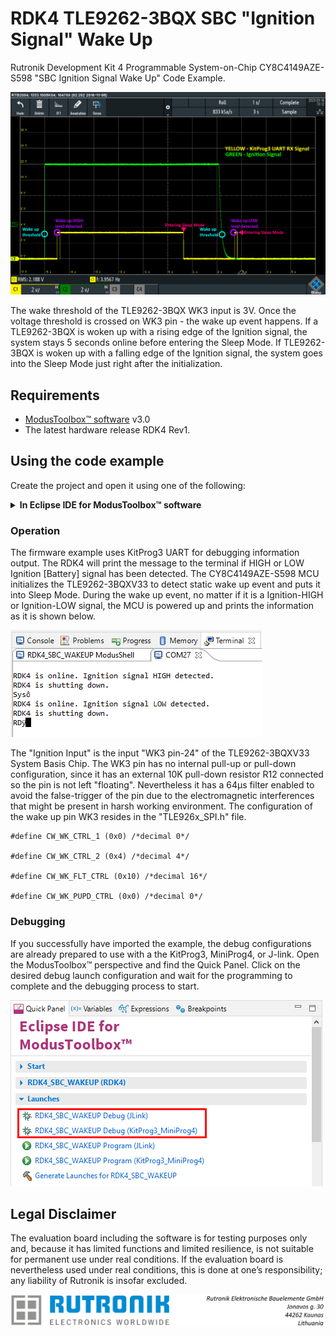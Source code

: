 # RDK4 TLE9262-3BQX SBC "Ignition Signal" Wake Up

Rutronik Development Kit 4 Programmable System-on-Chip CY8C4149AZE-S598 "SBC Ignition Signal Wake Up" Code Example. 

 <img src="images/oscilogram.png" style="zoom:80%;" />

The wake threshold of the TLE9262-3BQX WK3 input is 3V. Once the voltage threshold is crossed on WK3 pin - the wake up event happens. If a TLE9262-3BQX is woken up with a rising edge of the Ignition signal, the system stays 5 seconds online before entering the Sleep Mode. If TLE9262-3BQX is woken up with a falling edge of the Ignition signal, the system goes into the Sleep Mode just right after the initialization.

## Requirements

- [ModusToolbox™ software](https://www.cypress.com/products/modustoolbox-software-environment) v3.0
- The latest hardware release RDK4 Rev1.

## Using the code example

Create the project and open it using one of the following:

<details><summary><b>In Eclipse IDE for ModusToolbox&trade; software</b></summary>




1. Click the **New Application** link in the **Quick Panel** (or, use **File** > **New** > **ModusToolbox&trade; Application**). This launches the [Project Creator](https://www.infineon.com/ModusToolboxProjectCreator) tool.

2. Pick a kit supported by the code example from the list shown in the **Project Creator - Choose Board Support Package (BSP)** dialog.

   When you select a supported kit, the example is reconfigured automatically to work with the kit. To work with a different supported kit later, use the [Library Manager](https://www.infineon.com/ModusToolboxLibraryManager) to choose the BSP for the supported kit. You can use the Library Manager to select or update the BSP and firmware libraries used in this application. To access the Library Manager, click the link from the **Quick Panel**.

   You can also just start the application creation process again and select a different kit.

   If you want to use the application for a kit not listed here, you may need to update the source files. If the kit does not have the required resources, the application may not work.

3. In the **Project Creator - Select Application** dialog, choose the example by enabling the checkbox.

4. (Optional) Change the suggested **New Application Name**.

5. The **Application(s) Root Path** defaults to the Eclipse workspace which is usually the desired location for the application. If you want to store the application in a different location, you can change the *Application(s) Root Path* value. Applications that share libraries should be in the same root path.

6. Click **Create** to complete the application creation process.

For more details, see the [Eclipse IDE for ModusToolbox&trade; software user guide](https://www.infineon.com/MTBEclipseIDEUserGuide) (locally available at *{ModusToolbox&trade; software install directory}/docs_{version}/mt_ide_user_guide.pdf*).

</details>

### Operation

The firmware example uses KitProg3 UART for debugging information output. The RDK4 will print the message to the terminal if HIGH or LOW Ignition [Battery] signal has been detected. The CY8C4149AZE-S598 MCU initializes the TLE9262-3BQXV33 to detect static wake up event and puts it into Sleep Mode. During the wake up event, no matter if it is a Ignition-HIGH or Ignition-LOW signal, the MCU is powered up and prints the information as it is shown below.

<img src="images/debug_output.png" style="zoom:100%;" />

The "Ignition Input" is the input "WK3 pin-24" of the TLE9262-3BQXV33 System Basis Chip. The WK3 pin has no internal pull-up or pull-down configuration, since it has an external 10K pull-down resistor R12 connected so the pin is not left "floating". Nevertheless it has a 64μs filter enabled to avoid the false-trigger of the pin due to the electromagnetic interferences that might be present in harsh working environment. The configuration of the wake up pin WK3 resides in the "TLE926x_SPI.h" file.

```
#define CW_WK_CTRL_1 (0x0) /*decimal 0*/

#define CW_WK_CTRL_2 (0x4) /*decimal 4*/

#define CW_WK_FLT_CTRL (0x10) /*decimal 16*/

#define CW_WK_PUPD_CTRL (0x0) /*decimal 0*/
```

### Debugging

If you successfully have imported the example, the debug configurations are already prepared to use with a the KitProg3, MiniProg4, or J-link. Open the ModusToolbox™ perspective and find the Quick Panel. Click on the desired debug launch configuration and wait for the programming to complete and the debugging process to start.

<img src="images/debug_start.png" style="zoom:100%;" />

## Legal Disclaimer

The evaluation board including the software is for testing purposes only and, because it has limited functions and limited resilience, is not suitable for permanent use under real conditions. If the evaluation board is nevertheless used under real conditions, this is done at one’s responsibility; any liability of Rutronik is insofar excluded. 

<img src="images/rutronik_origin_kaunas.png" style="zoom:50%;" />



